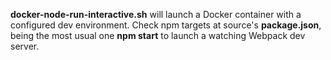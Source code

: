 **docker-node-run-interactive.sh** will launch a Docker container with a
configured dev environment. Check npm targets at source's
**package.json**, being the most usual one **npm start** to launch a
watching Webpack dev server.
